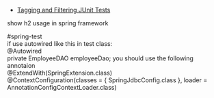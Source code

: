 - [Tagging and Filtering JUnit Tests](https://www.baeldung.com/junit-filtering-tests)

show h2 usage in spring framework

#spring-test  
if use autowired like this in test class:  
@Autowired  
private EmployeeDAO employeeDao;
you should use the following annotaion  
@ExtendWith(SpringExtension.class)  
@ContextConfiguration(classes = { SpringJdbcConfig.class }, loader = AnnotationConfigContextLoader.class)    